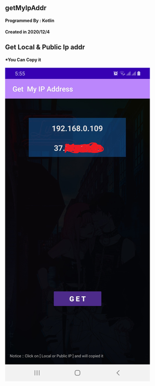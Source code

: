 ##  getMyIpAddr

#### Programmed By : Kotlin
#### Created in 2020/12/4

## Get Local & Public Ip addr 
#### *You Can Copy it



![](https://github.com/JUSTSAIF/getMyIpAddr/blob/main/pic.jpg?raw=true|width=100)
